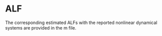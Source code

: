 # ALF
The corresponding estimated ALFs with the reported nonlinear dynamical systems are provided in the m file. 
